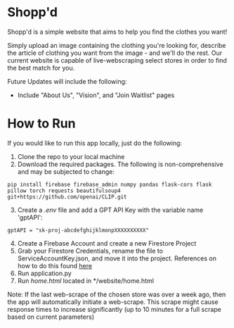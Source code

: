 # Shopp'd
Shopp'd is a simple website that aims to help you find the clothes you want! 

Simply upload an image containing the clothing you're looking for, describe the article of clothing you want from the image - and we'll do the rest. Our current website is capable of live-webscraping select stores in order to find the best match for you.

Future Updates will include the following:
- Include "About Us", "Vision", and "Join Waitlist" pages

# How to Run
If you would like to run this app locally, just do the following:

1. Clone the repo to your local machine
2. Download the required packages. The following is non-comprehensive and may be subjected to change:

```
pip install firebase firebase_admin numpy pandas flask-cors flask pillow torch requests beautifulsoup4 git+https://github.com/openai/CLIP.git
```
3. Create a *.env* file and add a GPT API Key with the variable name 'gptAPI':

``` 
gptAPI = "sk-proj-abcdefghijklmonpXXXXXXXXXX"
```
4. Create a Firebase Account and create a new Firestore Project
5. Grab your Firestore Credentials, rename the file to ServiceAccountKey.json, and move it into the project. References on how to do this found [here](https://www.youtube.com/watch?v=yylnC3dr_no&t=321s)
6. Run application.py
7. Run *home.html* located in */website/home.html

Note: If the last web-scrape of the chosen store was over a week ago, then the app will automatically initiate a web-scrape. This scrape might cause response times to increase significantly (up to 10 minutes for a full scrape based on current parameters)

